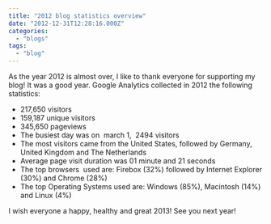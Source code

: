 ```yaml
---
title: "2012 blog statistics overview"
date: "2012-12-31T12:28:16.000Z"
categories: 
  - "blogs"
tags: 
  - "blog"
---
```


As the year 2012 is almost over, I like to thank everyone for supporting my blog! It was a good year. Google Analytics collected in 2012 the following statistics:

- 217,650 visitors
- 159,187 unique visitors
- 345,650 pageviews
- The busiest day was on  march 1,  2494 visitors
- The most visitors came from the United States, followed by Germany, United Kingdom and The Netherlands
- Average page visit duration was 01 minute and 21 seconds
- The top browsers  used are: Firebox (32%) followed by Internet Explorer (30%) and Chrome (28%)
- The top Operating Systems used are: Windows (85%), Macintosh (14%) and Linux (4%)

I wish everyone a happy, healthy and great 2013! See you next year!
